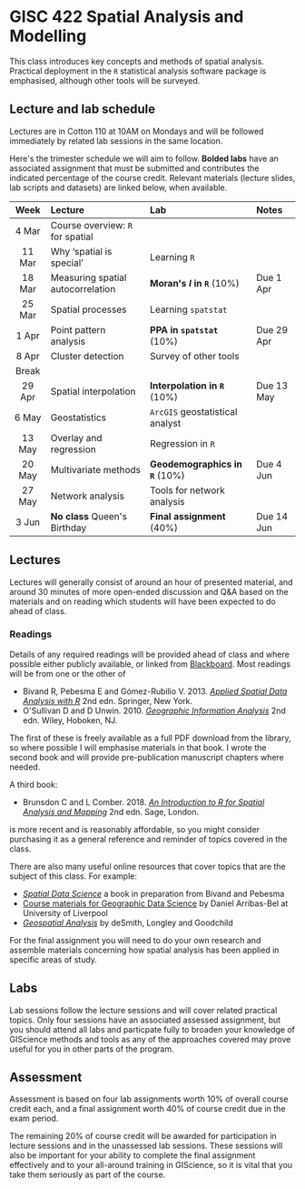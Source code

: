 # GISC 422 Spatial Analysis and Modelling
This class introduces key concepts and methods of spatial analysis. Practical deployment in the `R` statistical analysis software package is emphasised, although other tools will be surveyed.

## Lecture and lab schedule
Lectures are in Cotton 110 at 10AM on Mondays and will be followed immediately by related lab sessions in the same location.

Here's the trimester schedule we will aim to follow. **Bolded labs** have an associated assignment that must be submitted and contributes the indicated percentage of the course credit.  Relevant materials (lecture slides, lab scripts and datasets) are linked below, when available.

| Week | Lecture | Lab | Notes |
| :-: | :-- | :-- | :-- |
| 4 Mar | Course overview: `R` for spatial | &nbsp; |  |
| 11 Mar | Why &lsquo;spatial is special&rsquo; | Learning `R` |  |
| 18 Mar | Measuring spatial autocorrelation | **Moran's *I* in `R`** (10%) | Due 1 Apr |
| 25 Mar | Spatial processes | Learning `spatstat` |  |
| 1 Apr | Point pattern analysis | **PPA in `spatstat`** (10%) | Due 29 Apr |
| 8 Apr | Cluster detection | Survey of other tools |  |
| Break | &nbsp; | &nbsp; | &nbsp; |
| 29 Apr | Spatial interpolation | **Interpolation in `R`** (10%) | Due 13 May |
| 6 May | Geostatistics | `ArcGIS` geostatistical analyst |  |
| 13 May | Overlay and regression | Regression in `R` |  |
| 20 May | Multivariate methods | **Geodemographics in `R`** (10%) | Due 4 Jun  |
| 27 May | Network analysis | Tools for network analysis |  |
| 3 Jun | **No class** Queen's Birthday | **Final assignment** (40%) | Due 14 Jun |

## Lectures
Lectures will generally consist of around an hour of presented material, and around 30 minutes of more open-ended discussion and Q&A based on the materials and on reading which students will have been expected to do ahead of class.

### Readings
Details of any required readings will be provided ahead of class and where possible either publicly available, or linked from [Blackboard](https://blackboard.vuw.ac.nz/). Most readings will be from one or the other of

+ Bivand R, Pebesma E and Gómez-Rubilio V. 2013. [*Applied Spatial Data Analysis with R*](https://link-springer-com.helicon.vuw.ac.nz/book/10.1007%2F978-1-4614-7618-4) 2nd edn. Springer, New York.
+ O'Sullivan D and D Unwin. 2010. [*Geographic Information Analysis*](http://www.wiley.com/WileyCDA/WileyTitle/productCd-0470288574.html) 2nd edn. Wiley, Hoboken, NJ.

The first of these is freely available as a full PDF download from the library, so where possible I will emphasise materials in that book. I wrote the second book and will provide pre-publication manuscript chapters where needed.

A third book:

+ Brunsdon C and L Comber. 2018. [*An Introduction to R for Spatial Analysis and Mapping*](https://au.sagepub.com/en-gb/oce/an-introduction-to-r-for-spatial-analysis-and-mapping/book241031) 2nd edn. Sage, London.

is more recent and is reasonably affordable, so you might consider purchasing it as a general reference and reminder of topics covered in the class.

There are also many useful online resources that cover topics that are the subject of this class. For example:

+ [*Spatial Data Science*](https://keen-swartz-3146c4.netlify.com/intro.html) a book in preparation from Bivand and Pebesma
+ [Course materials for Geographic Data Science](http://darribas.org/gds15/) by Daniel Arribas-Bel at University of Liverpool
+ [*Geospatial Analysis*](https://www.spatialanalysisonline.com/HTML/index.html) by deSmith, Longley and Goodchild

For the final assignment you will need to do your own research and assemble materials concerning how spatial analysis has been applied in specific areas of study.

## Labs
Lab sessions follow the lecture sessions and will cover related practical topics. Only four sessions have an associated assessed assignment, but you should attend all labs and particpate fully to broaden your knowledge of GIScience methods and tools as any of the approaches covered may prove useful for you in other parts of the program.

## Assessment
Assessment is based on four lab assignments worth 10% of overall course credit each, and a final assignment worth 40% of course credit due in the exam period.

The remaining 20% of course credit will be awarded for participation in lecture sessions and in the unassessed lab sessions. These sessions will also be important for your ability to complete the final assignment effectively and to your all-around training in GIScience, so it is vital that you take them seriously as part of the course.
